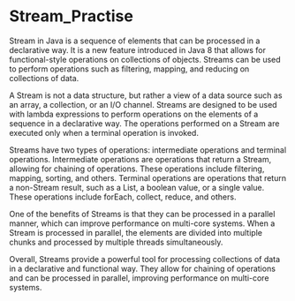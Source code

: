 # Stream_Practise
Stream in Java is a sequence of elements that can be processed in a declarative way. It is a new feature introduced in Java 8 that allows for functional-style operations on collections of objects. Streams can be used to perform operations such as filtering, mapping, and reducing on collections of data.

A Stream is not a data structure, but rather a view of a data source such as an array, a collection, or an I/O channel. Streams are designed to be used with lambda expressions to perform operations on the elements of a sequence in a declarative way. The operations performed on a Stream are executed only when a terminal operation is invoked.

Streams have two types of operations: intermediate operations and terminal operations. Intermediate operations are operations that return a Stream, allowing for chaining of operations. These operations include filtering, mapping, sorting, and others. Terminal operations are operations that return a non-Stream result, such as a List, a boolean value, or a single value. These operations include forEach, collect, reduce, and others.

One of the benefits of Streams is that they can be processed in a parallel manner, which can improve performance on multi-core systems. When a Stream is processed in parallel, the elements are divided into multiple chunks and processed by multiple threads simultaneously.

Overall, Streams provide a powerful tool for processing collections of data in a declarative and functional way. They allow for chaining of operations and can be processed in parallel, improving performance on multi-core systems.
